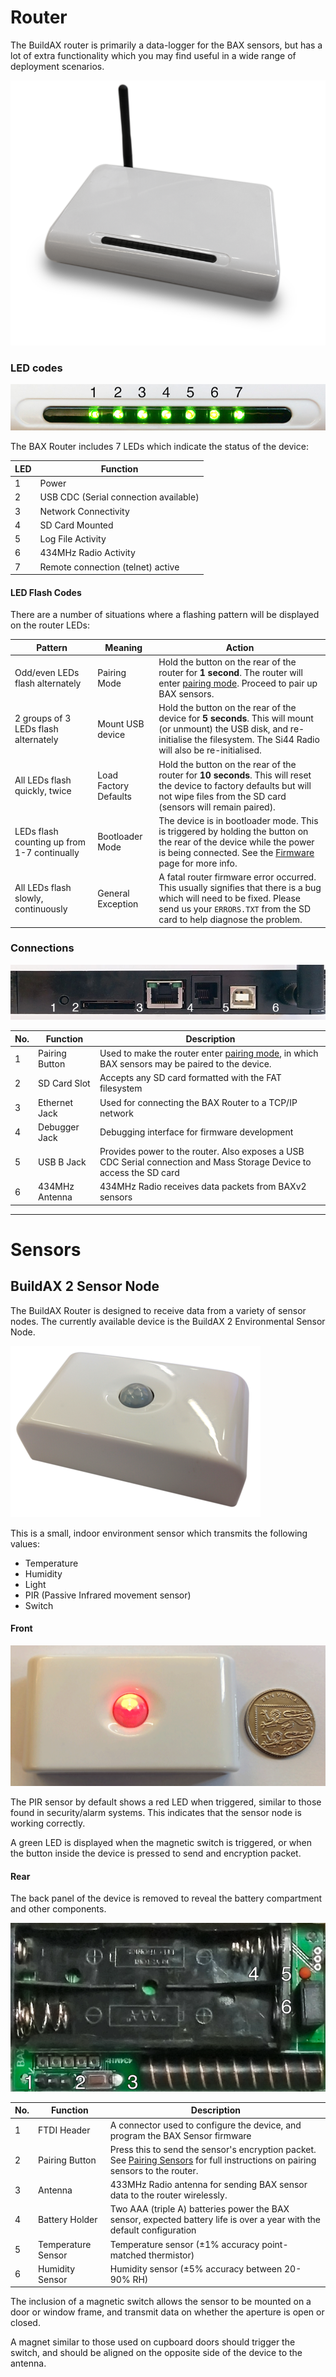 
[//]: # (BuildAX Hardware walkthrough, including the router and sensors)

# Router
The BuildAX router is primarily a data-logger for the BAX sensors, but has 
a lot of extra functionality which you may find useful in a wide range of
deployment scenarios.

 ![Router](img/router.png)

### LED codes

 ![LEDs](img/leds.png)

The BAX Router includes 7 LEDs which indicate the status of the device:

 LED | Function
 --- | ----------
  1  | Power
  2  | USB CDC (Serial connection available)
  3  | Network Connectivity
  4  | SD Card Mounted
  5  | Log File Activity
  6  | 434MHz Radio Activity
  7  | Remote connection (telnet) active


#### LED Flash Codes

There are a number of situations where a flashing pattern will be displayed on
the router LEDs:

 Pattern                              | Meaning               | Action
 ------------------------------------ | --------------------- | --------
 Odd/even LEDs flash alternately      | Pairing Mode          | Hold the button on the rear of the router for __1 second__. The router will enter [pairing mode](#pairing-mode). Proceed to pair up BAX sensors.
 2 groups of 3 LEDs flash alternately | Mount USB device      | Hold the button on the rear of the device for __5 seconds__. This will mount (or unmount) the USB disk, and re-initialise the filesystem. The Si44 Radio will also be re-initialised.
 All LEDs flash quickly, twice        | Load Factory Defaults | Hold the button on the rear of the router for __10 seconds__. This will reset the device to factory defaults but will not wipe files from the SD card (sensors will remain paired).
 LEDs flash counting up from 1-7 continually |  Bootloader Mode | The device is in bootloader mode. This is triggered by holding the button on the rear of the device while the power is being connected. See the [Firmware](firmware.md) page for more info.
 All LEDs flash slowly, continuously  | General Exception     | A fatal router firmware error occurred. This usually signifies that there is a bug which will need to be fixed. Please send us your `ERRORS.TXT` from the SD card to help diagnose the problem.


### Connections

 ![Reverse of device](img/router_rear.png)

 No. | Function       | Description
 --- | -------------- | -------------
  1  | Pairing Button | Used to make the router enter [pairing mode](deployment.md#pairing-sensors), in which BAX sensors may be paired to the device.
  2  | SD Card Slot   | Accepts any SD card formatted with the FAT filesystem
  3  | Ethernet Jack  | Used for connecting the BAX Router to a TCP/IP network
  4  | Debugger Jack  | Debugging interface for firmware development
  5  | USB B Jack     | Provides power to the router. Also exposes a USB CDC Serial connection and Mass Storage Device to access the SD card
  6  | 434MHz Antenna | 434MHz Radio receives data packets from BAXv2 sensors


 ---

# Sensors

## BuildAX 2 Sensor Node

The BuildAX Router is designed to receive data from a variety of sensor nodes. 
The currently available device is the BuildAX 2 Environmental Sensor Node.

 ![BAX Sensor](img/baxsensor2.png)

This is a small, indoor environment sensor which transmits the following 
values:

+ Temperature
+ Humidity
+ Light
+ PIR (Passive Infrared movement sensor)
+ Switch


#### Front

 ![Image with coin for scale](img/baxsensor.png)

The PIR sensor by default shows a red LED when triggered, similar to those 
found in security/alarm systems. This indicates that the sensor node is 
working correctly. 

A green LED is displayed when the magnetic switch is triggered, or when the
button inside the device is pressed to send and encryption packet.

#### Rear

The back panel of the device is removed to reveal the battery compartment and
other components.

 ![BAX Sensor](img/baxsensor_rear.png)

 No. | Function           | Description
 --- | ------------------ | -------------
  1  | FTDI Header        | A connector used to configure the device, and program the BAX Sensor firmware
  2  | Pairing Button     | Press this to send the sensor's encryption packet. See [Pairing Sensors](deployment.md#pairing-sensors) for full instructions on pairing sensors to the router.
  3  | Antenna            | 433MHz Radio antenna for sending BAX sensor data to the router wirelessly.
  4  | Battery Holder     | Two AAA (triple A) batteries power the BAX sensor, expected battery life is over a year with the default configuration
  5  | Temperature Sensor | Temperature sensor (±1% accuracy point-matched thermistor)
  6  | Humidity Sensor    | Humidity sensor (±5% accuracy between 20-90% RH)


The inclusion of a magnetic switch allows the sensor to be mounted on a door
or window frame, and transmit data on whether the aperture is open or closed.

A magnet similar to those used on cupboard doors should trigger the switch,
and should be aligned on the opposite side of the device to the antenna.


